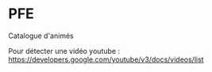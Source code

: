 # PFE
Catalogue d'animés

Pour détecter une vidéo youtube : 
https://developers.google.com/youtube/v3/docs/videos/list
